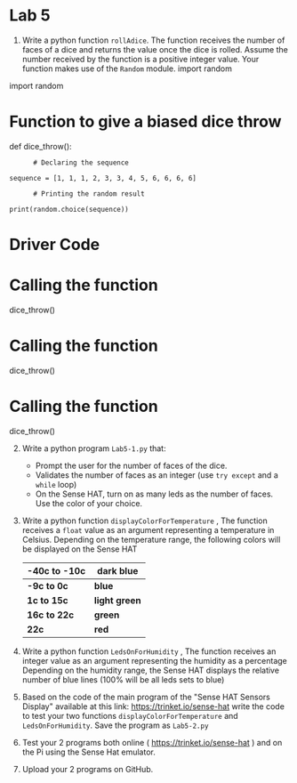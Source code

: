 # Lab 5

1. Write a python function `rollAdice`. The function receives the number of faces of a dice and returns the value once the dice is rolled. Assume the number received by the function is a positive integer value. Your function makes use of the `Random` module.
import random 


import random

  # Function to give a biased dice throw

def dice_throw():

          # Declaring the sequence

    sequence = [1, 1, 1, 2, 3, 3, 4, 5, 6, 6, 6, 6]

          # Printing the random result

    print(random.choice(sequence))

  # Driver Code

# Calling the function

dice_throw()

  # Calling the function

dice_throw()

  # Calling the function

dice_throw()



2. Write a python program `Lab5-1.py` that:
   - Prompt the user for the number of faces of the dice.
   - Validates the number of faces as an integer (use `try except` and a `while` loop)
   -  On the Sense HAT, turn on as many leds as the number of faces. Use the color of your choice.


3. Write a python function `displayColorForTemperature` ,
   The function receives a `float` value as an argument representing a temperature in Celsius.
   Depending on the temperature range, the following colors will be displayed on the Sense HAT

   | **-40c to -10c** | **dark blue**   |
   | ---------------- | --------------- |
   | **-9c to 0c**    | **blue**        |
   | **1c to 15c**    | **light green** |
   | **16c to 22c**   | **green**       |
   | **22c**          | **red**         |

4. Write a python function `LedsOnForHumidity` ,
   The function receives an integer value as an argument representing the humidity as a percentage
   Depending on the humidity range, the Sense HAT displays the relative number of blue lines (100% will be all leds sets to blue)
5. Based on the code of the main program of the "Sense HAT Sensors Display" available at this link: https://trinket.io/sense-hat write the code to test your two functions `displayColorForTemperature` and `LedsOnForHumidity`. Save the program as `Lab5-2.py`
6. Test your 2 programs both online ( https://trinket.io/sense-hat ) and on the Pi using the Sense Hat emulator.
7. Upload your 2 programs on GitHub.

